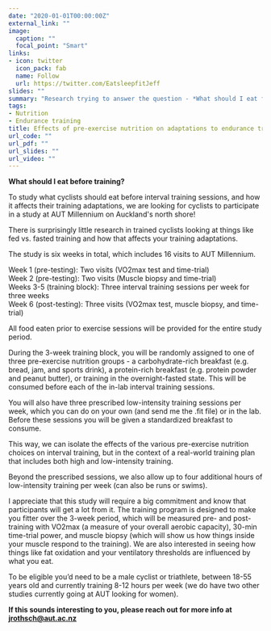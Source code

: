 ```yaml
---
date: "2020-01-01T00:00:00Z"
external_link: ""
image:
  caption: ""
  focal_point: "Smart"
links:
- icon: twitter 
  icon_pack: fab
  name: Follow
  url: https://twitter.com/EatsleepfitJeff
slides: ""
summary: "Research trying to answer the question - *What should I eat for breakfast before exercise?*"
tags:
- Nutrition
- Endurance training
title: Effects of pre-exercise nutrition on adaptations to endurance training 
url_code: ""
url_pdf: ""
url_slides: ""
url_video: ""
---
```


**What should I eat before training?**

To study what cyclists should eat before interval training sessions, and how it affects their training adaptations, we are looking for cyclists to participate in a study at AUT Millennium on Auckland's north shore!

There is surprisingly little research in trained cyclists looking at things like fed vs. fasted training and how that affects your training adaptations.

The study is six weeks in total, which includes 16 visits to AUT Millennium.

Week 1 (pre-testing): Two visits (VO2max test and time-trial)<br>
Week 2 (pre-testing): Two visits (Muscle biopsy and time-trial)<br>
Weeks 3-5 (training block): Three interval training sessions per week for three weeks<br>
Week 6 (post-testing): Three visits (VO2max test, muscle biopsy, and time-trial)<br>

All food eaten prior to exercise sessions will be provided for the entire study period.

During the 3-week training block, you will be randomly assigned to one of three pre-exercise nutrition groups - a carbohydrate-rich breakfast (e.g. bread, jam, and sports drink), a protein-rich breakfast (e.g. protein powder and peanut butter), or training in the overnight-fasted state. This will be consumed before each of the in-lab interval training sessions.

You will also have three prescribed low-intensity training sessions per week, which you can do on your own (and send me the .fit file) or in the lab. Before these sessions you will be given a standardized breakfast to consume. 

This way, we can isolate the effects of the various pre-exercise nutrition choices on interval training, but in the context of a real-world training plan that includes both high and low-intensity training.

Beyond the prescribed sessions, we also allow up to four additional hours of low-intensity training per week (can also be runs or swims).

I appreciate that this study will require a big commitment and know that participants will get a lot from it. The training program is designed to make you fitter over the 3-week period, which will be measured pre- and post-training with VO2max (a measure of your overall aerobic capacity), 30-min time-trial power, and muscle biopsy (which will show us how things inside your muscle respond to the training). We are also interested in seeing how things like fat oxidation and your ventilatory thresholds are influenced by what you eat.

To be eligible you’d need to be a male cyclist or triathlete, between 18-55 years old and currently training 8-12 hours per week (we do have two other studies currently going at AUT looking for women).

**If this sounds interesting to you, please reach out for more info at jrothsch@aut.ac.nz**



